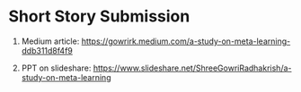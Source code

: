 # Short Story Submission

1. Medium article: https://gowrirk.medium.com/a-study-on-meta-learning-ddb311d8f4f9 

2. PPT on slideshare: https://www.slideshare.net/ShreeGowriRadhakrish/a-study-on-meta-learning 


